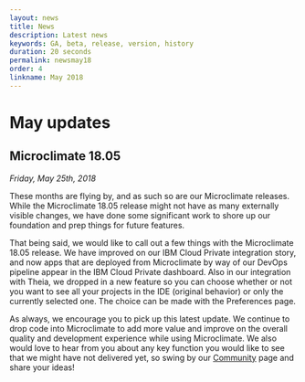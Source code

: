 ```yaml
---
layout: news
title: News
description: Latest news
keywords: GA, beta, release, version, history
duration: 20 seconds
permalink: newsmay18
order: 4
linkname: May 2018
---
```


# May updates

## Microclimate 18.05

*Friday, May 25th, 2018*

These months are flying by, and as such so are our Microclimate releases. While the Microclimate 18.05 release might not have as many externally visible changes, we have done some significant work to shore up our foundation and prep things for future features.

That being said, we would like to call out a few things with the Microclimate 18.05 release. We have improved on our IBM Cloud Private integration story, and now apps that are deployed from Microclimate by way of our DevOps pipeline appear in the IBM Cloud Private dashboard. Also in our integration with Theia, we dropped in a new feature so you can choose whether or not you want to see all your projects in the IDE (original behavior) or only the currently selected one. The choice can be made with the Preferences page.

As always, we encourage you to pick up this latest update. We continue to drop code into Microclimate to add more value and improve on the overall quality and development experience while using Microclimate. We also would love to hear from you about any key function you would like to see that we might have not delivered yet, so swing by our [Community](./community) page and share your ideas!
